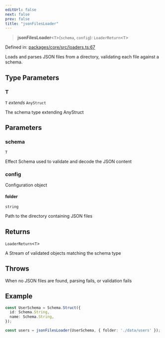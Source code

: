 ```yaml
---
editUrl: false
next: false
prev: false
title: "jsonFilesLoader"
---
```


> **jsonFilesLoader**\<`T`\>(`schema`, `config`): `LoaderReturn`\<`T`\>

Defined in: [packages/core/src/loaders.ts:67](https://github.com/bitswired/foldcms/blob/19c9e600da6c0170e8229bb7e1889de08e1cce6f/packages/core/src/loaders.ts#L67)

Loads and parses JSON files from a directory, validating each file against a schema.

## Type Parameters

### T

`T` *extends* `AnyStruct`

The schema type extending AnyStruct

## Parameters

### schema

`T`

Effect Schema used to validate and decode the JSON content

### config

Configuration object

#### folder

`string`

Path to the directory containing JSON files

## Returns

`LoaderReturn`\<`T`\>

A Stream of validated objects matching the schema type

## Throws

When no JSON files are found, parsing fails, or validation fails

## Example

```typescript
const UserSchema = Schema.Struct({
  id: Schema.String,
  name: Schema.String,
});

const users = jsonFilesLoader(UserSchema, { folder: './data/users' });
```
